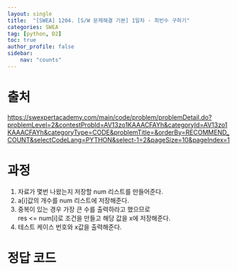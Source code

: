 ```yaml
---
layout: single
title:  "[SWEA] 1204. [S/W 문제해결 기본] 1일차 - 최빈수 구하기"
categories: SWEA
tag: [python, D2]
toc: true
author_profile: false
sidebar:
    nav: "counts"
---
```


# 출처
<https://swexpertacademy.com/main/code/problem/problemDetail.do?problemLevel=2&contestProbId=AV13zo1KAAACFAYh&categoryId=AV13zo1KAAACFAYh&categoryType=CODE&problemTitle=&orderBy=RECOMMEND_COUNT&selectCodeLang=PYTHON&select-1=2&pageSize=10&pageIndex=1>




  
  
# 과정

1. 자료가 몇번 나왔는지 저장할 num 리스트를 만들어준다.
2. a[i]값의 개수를 num 리스트에 저장해준다.
3. 중복이 있는 경우 가장 큰 수를 출력하라고 했으므로  
res <= num[i]로 조건을 만들고 해당 값을 x에 저장해준다.
4. 테스트 케이스 번호와 x값을 출력해준다.


# 정답 코드
<script src="https://gist.github.com/kghees/b6c122d47808dcc4cfc77fc197c64ee2.js"></script>
  



